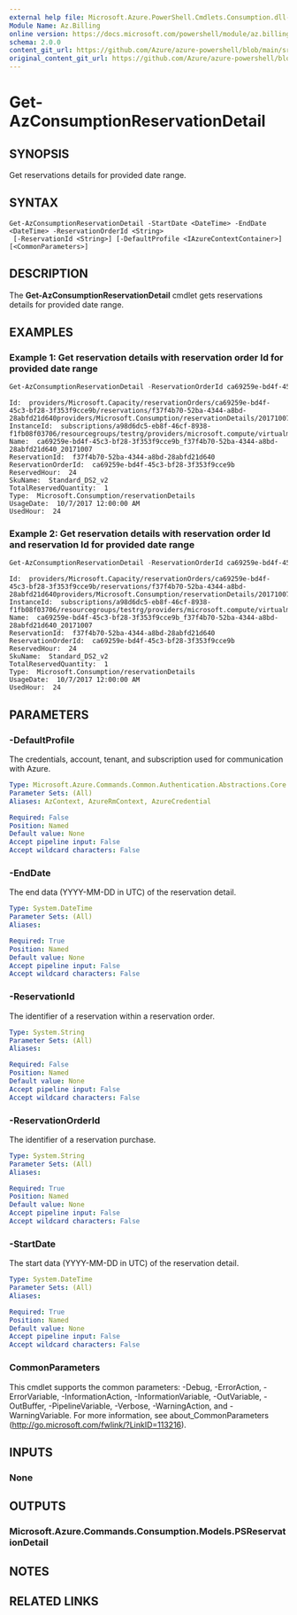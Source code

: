 ```yaml
---
external help file: Microsoft.Azure.PowerShell.Cmdlets.Consumption.dll-Help.xml
Module Name: Az.Billing
online version: https://docs.microsoft.com/powershell/module/az.billing/get-azconsumptionreservationdetail
schema: 2.0.0
content_git_url: https://github.com/Azure/azure-powershell/blob/main/src/Billing/Billing/help/Get-AzConsumptionReservationDetail.md
original_content_git_url: https://github.com/Azure/azure-powershell/blob/main/src/Billing/Billing/help/Get-AzConsumptionReservationDetail.md
---
```


# Get-AzConsumptionReservationDetail

## SYNOPSIS
Get reservations details for provided date range.

## SYNTAX

```
Get-AzConsumptionReservationDetail -StartDate <DateTime> -EndDate <DateTime> -ReservationOrderId <String>
 [-ReservationId <String>] [-DefaultProfile <IAzureContextContainer>] [<CommonParameters>]
```

## DESCRIPTION
The **Get-AzConsumptionReservationDetail** cmdlet gets reservations details for provided date range.

## EXAMPLES

### Example 1: Get reservation details with reservation order Id for provided date range
```powershell
Get-AzConsumptionReservationDetail -ReservationOrderId ca69259e-bd4f-45c3-bf28-3f353f9cce9b -StartDate 2017-10-01 -EndDate 2017-12-07
```

```output
Id:  providers/Microsoft.Capacity/reservationOrders/ca69259e-bd4f-45c3-bf28-3f353f9cce9b/reservations/f37f4b70-52ba-4344-a8bd-28abfd21d640providers/Microsoft.Consumption/reservationDetails/20171007
InstanceId:  subscriptions/a98d6dc5-eb8f-46cf-8938-f1fb08f03706/resourcegroups/testrg/providers/microsoft.compute/virtualmachines/std2swindows
Name:  ca69259e-bd4f-45c3-bf28-3f353f9cce9b_f37f4b70-52ba-4344-a8bd-28abfd21d640_20171007
ReservationId:  f37f4b70-52ba-4344-a8bd-28abfd21d640
ReservationOrderId:  ca69259e-bd4f-45c3-bf28-3f353f9cce9b
ReservedHour:  24
SkuName:  Standard_DS2_v2
TotalReservedQuantity:  1
Type:  Microsoft.Consumption/reservationDetails
UsageDate:  10/7/2017 12:00:00 AM
UsedHour:  24
```

### Example 2: Get reservation details with reservation order Id and reservation Id for provided date range
```powershell
Get-AzConsumptionReservationDetail -ReservationOrderId ca69259e-bd4f-45c3-bf28-3f353f9cce9b -ReservationId f37f4b70-52ba-4344-a8bd-28abfd21d640 -StartDate 2017-10-01 -EndDate 2017-12-07
```

```output
Id:  providers/Microsoft.Capacity/reservationOrders/ca69259e-bd4f-45c3-bf28-3f353f9cce9b/reservations/f37f4b70-52ba-4344-a8bd-28abfd21d640providers/Microsoft.Consumption/reservationDetails/20171007
InstanceId:  subscriptions/a98d6dc5-eb8f-46cf-8938-f1fb08f03706/resourcegroups/testrg/providers/microsoft.compute/virtualmachines/std2swindows
Name:  ca69259e-bd4f-45c3-bf28-3f353f9cce9b_f37f4b70-52ba-4344-a8bd-28abfd21d640_20171007
ReservationId:  f37f4b70-52ba-4344-a8bd-28abfd21d640
ReservationOrderId:  ca69259e-bd4f-45c3-bf28-3f353f9cce9b
ReservedHour:  24
SkuName:  Standard_DS2_v2
TotalReservedQuantity:  1
Type:  Microsoft.Consumption/reservationDetails
UsageDate:  10/7/2017 12:00:00 AM
UsedHour:  24
```

## PARAMETERS

### -DefaultProfile
The credentials, account, tenant, and subscription used for communication with Azure.

```yaml
Type: Microsoft.Azure.Commands.Common.Authentication.Abstractions.Core.IAzureContextContainer
Parameter Sets: (All)
Aliases: AzContext, AzureRmContext, AzureCredential

Required: False
Position: Named
Default value: None
Accept pipeline input: False
Accept wildcard characters: False
```

### -EndDate
The end data (YYYY-MM-DD in UTC) of the reservation detail.

```yaml
Type: System.DateTime
Parameter Sets: (All)
Aliases:

Required: True
Position: Named
Default value: None
Accept pipeline input: False
Accept wildcard characters: False
```

### -ReservationId
The identifier of a reservation within a reservation order.

```yaml
Type: System.String
Parameter Sets: (All)
Aliases:

Required: False
Position: Named
Default value: None
Accept pipeline input: False
Accept wildcard characters: False
```

### -ReservationOrderId
The identifier of a reservation purchase.

```yaml
Type: System.String
Parameter Sets: (All)
Aliases:

Required: True
Position: Named
Default value: None
Accept pipeline input: False
Accept wildcard characters: False
```

### -StartDate
The start data (YYYY-MM-DD in UTC) of the reservation detail.

```yaml
Type: System.DateTime
Parameter Sets: (All)
Aliases:

Required: True
Position: Named
Default value: None
Accept pipeline input: False
Accept wildcard characters: False
```

### CommonParameters
This cmdlet supports the common parameters: -Debug, -ErrorAction, -ErrorVariable, -InformationAction, -InformationVariable, -OutVariable, -OutBuffer, -PipelineVariable, -Verbose, -WarningAction, and -WarningVariable. For more information, see about_CommonParameters (http://go.microsoft.com/fwlink/?LinkID=113216).

## INPUTS

### None

## OUTPUTS

### Microsoft.Azure.Commands.Consumption.Models.PSReservationDetail

## NOTES

## RELATED LINKS
